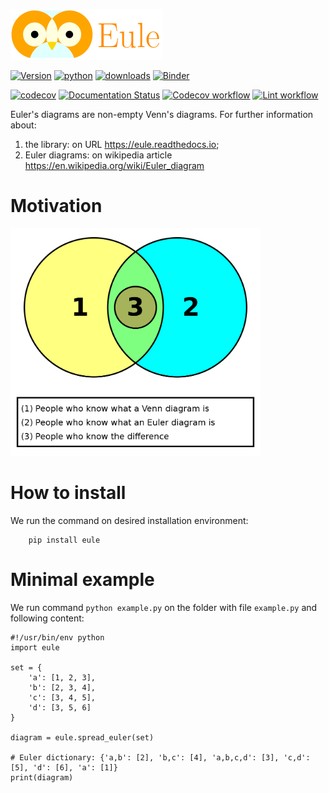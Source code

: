 ![a night owl](https://github.com/quivero/eule/blob/master/images/eule_small.png?raw=true)

[![Version](https://img.shields.io/pypi/v/eule.svg)](https://pypi.python.org/pypi/eule)
[![python](https://img.shields.io/pypi/pyversions/eule.svg)](https://pypi.org/project/eule/)
[![downloads](https://img.shields.io/pypi/dm/eule)](https://pypi.org/project/eule/)
[![Binder](https://mybinder.org/badge_logo.svg)](https://mybinder.org/v2/gh/trouchet/eule/HEAD)

[![codecov](https://codecov.io/gh/quivero/eule/branch/main/graph/badge.svg?token=PJMBaLIqar)](https://codecov.io/gh/quivero/eule)
[![Documentation Status](https://readthedocs.org/projects/eule/badge/?version=latest)](https://eule.readthedocs.io/en/latest/?version=latest)
[![Codecov workflow](https://github.com/quivero/eule/actions/workflows/test-coverage.yaml/badge.svg)](https://github.com/quivero/eule/actions/workflows/test-coverage.yaml)
[![Lint workflow](https://github.com/quivero/eule/actions/workflows/check-lint.yaml/badge.svg)](https://github.com/quivero/eule/actions/workflows/check-lint.yaml)

Euler\'s diagrams are non-empty Venn\'s diagrams. For further information about:

1. the library: on URL <https://eule.readthedocs.io>;
2. Euler diagrams: on wikipedia article <https://en.wikipedia.org/wiki/Euler_diagram>

Motivation
================

<img src="https://github.com/quivero/eule/blob/master/images/euler_venn.png?raw=true" width="400" height="364"/>

How to install
================

We run the command on desired installation environment:

``` {.bash}
    pip install eule
```

Minimal example
================

We run command `python example.py` on the folder with file `example.py` and following content:

``` {.python}
#!/usr/bin/env python
import eule

set = {
    'a': [1, 2, 3],
    'b': [2, 3, 4],
    'c': [3, 4, 5],
    'd': [3, 5, 6]
}

diagram = eule.spread_euler(set)

# Euler dictionary: {'a,b': [2], 'b,c': [4], 'a,b,c,d': [3], 'c,d': [5], 'd': [6], 'a': [1]}
print(diagram)
```
